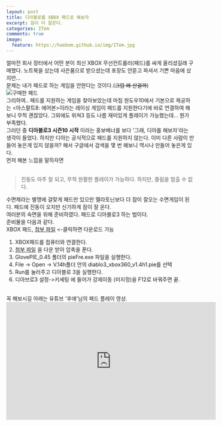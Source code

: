 ```yaml
---
layout: post
title: 디아블로를 XBOX 패드로 해보자
excerpt: 잠이 더 잘온다.
categories: ITem
comments: true
image:
  feature: https://haebom.github.io/img/ITem.jpg
---
```


얼마전 회사 장터에서 어떤 분이 최신 XBOX 무선컨트롤러(패드)를 싸게 올리셨길래 구매했다. 노트북을 샀는데 사은품으로 받으셨는데 포장도 안뜯고 파셔서 기쁜 마음에 샀지만...<br> 문제는 내가 패드로 하는 게임을 안한다는 것이다.(<del>그럼 왜 산걸까</del>)
<br>
![구매한 패드](https://pbs.twimg.com/media/C-kEIueUMAAFDgv.jpg)
<br>
그리하여.. 패드를 지원하는 게임을 찾아보았는데 마침 원도우10에서 기본으로 제공하는 <아스팔트8: 에어본>이라는 레이싱 게임이 패드를 지원한다기에 바로 연결하여 해보니 무척 괜찮았다. 그외에도 위쳐3 등도 나름 재미있게 플레이가 가능했는데... 뭔가 부족했다.
<br>
그러던 중 **디아블로3 시즌10 시작** 이라는 홍보배너를 보다 '그래, 디아를 해보자'라는 생각이 들었다. 하지만 디아는 공식적으로 패드를 지원하지 않는다. 이미 다른 사람이 만들어 놓은게 있지 않을까? 해서 구글에서 검색을 몇 번 해보니 역시나 만들어 놓은게 있다.
<br>
먼저 해본 느낌을 말하자면 <br>
<br>
> 진동도 아주 잘 되고, 무척 원활한 플레이가 가능하다. 하지만, 졸림을 멈출 수 없다.

수면제라는 별명에 걸맞게 패드만 있으만 멜라토닌보다 더 잠이 잘오는 수면게임이 된다. 패드에 진동이 오지만 신기하게 잠이 잘 온다.
<br>
여러분의 숙면을 위해 준비하였다. 패드로 디아블로3 하는 법이다.
<br>
준비물을 다음과 같다.
<br>
XBOX 패드, [첨부 파일](https://github.com/haebom/haebom.github.io/blob/master/downloads/Diablo%20with%20pad.zip?raw=true) <-클릭하면 다운로드 가능
<br>
1. XBOX패드를 컴퓨터와 연결한다.
2. [첨부 파일](https://github.com/haebom/haebom.github.io/blob/master/downloads/Diablo%20with%20pad.zip?raw=true) 을 다운 받아 압축을 푼다.
3. GlovePIE_0.45 폴더의 pieFre.exe 파일을 실행한다.
4. File -> Open -> V.14h폴더 안의 diablo3_xbox360_v1.4h1.pie를 선택
5. Run를 눌러주고 디아블로 3을 실행한다.
6. 디아브로3 설정->키세팅 에 들어가 강제이동 (미지정)을 F12로 바꿔주면 끝.
<br>
꼭 해보시길 아래는 유튜브 '후애'님의 패드 플레이 영상.
<br>
<iframe width="560" height="315" src="https://www.youtube.com/embed/7mg5t0owaUk" frameborder="0" allowfullscreen></iframe>
